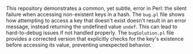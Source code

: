 This repository demonstrates a common, yet subtle, error in Perl: the silent failure when accessing non-existent keys in a hash.  The `bug.pl` file shows how attempting to access a key that doesn't exist doesn't result in an error message, instead returning the undefined value `undef`. This can lead to hard-to-debug issues if not handled properly.  The `bugSolution.pl` file provides a corrected version that explicitly checks for the key's existence before accessing its value, preventing unexpected behavior.